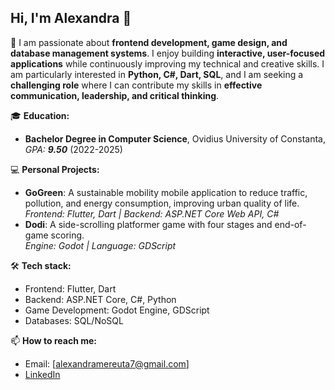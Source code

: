 ## Hi, I'm Alexandra 👋

🌱  I am passionate about **frontend development, game design, and database management systems**. I enjoy building **interactive, user-focused applications** while continuously improving my technical and creative skills. I am particularly interested in **Python, C#, Dart, SQL**, and I am seeking a **challenging role** where I can contribute my skills in **effective communication, leadership, and critical thinking**.

🎓 **Education:**
- **Bachelor Degree in Computer Science**, Ovidius University of Constanta, _GPA: **9.50**_ (2022-2025)

💻 **Personal Projects:**
- **GoGreen**: A sustainable mobility mobile application to reduce traffic, pollution, and energy consumption, improving urban quality of life.  
  _Frontend: Flutter, Dart | Backend: ASP.NET Core Web API, C#_
- **Dodi**: A side-scrolling platformer game with four stages and end-of-game scoring.  
  _Engine: Godot | Language: GDScript_

🛠️ **Tech stack:**
- Frontend: Flutter, Dart
- Backend: ASP.NET Core, C#, Python
- Game Development: Godot Engine, GDScript
- Databases: SQL/NoSQL

📫 **How to reach me:**
- Email: [alexandramereuta7@gmail.com]
- [LinkedIn](https://www.linkedin.com/in/alexandra-mereu%C8%9B%C4%83/)

<!--![GitHub Stats](https://github-readme-stats.vercel.app/api?username=alemereuta&show_icons=true&theme=radical)

![Top Languages](https://github-readme-stats.vercel.app/api/top-langs/?username=alemereuta&layout=compact&theme=radical)-->



  
